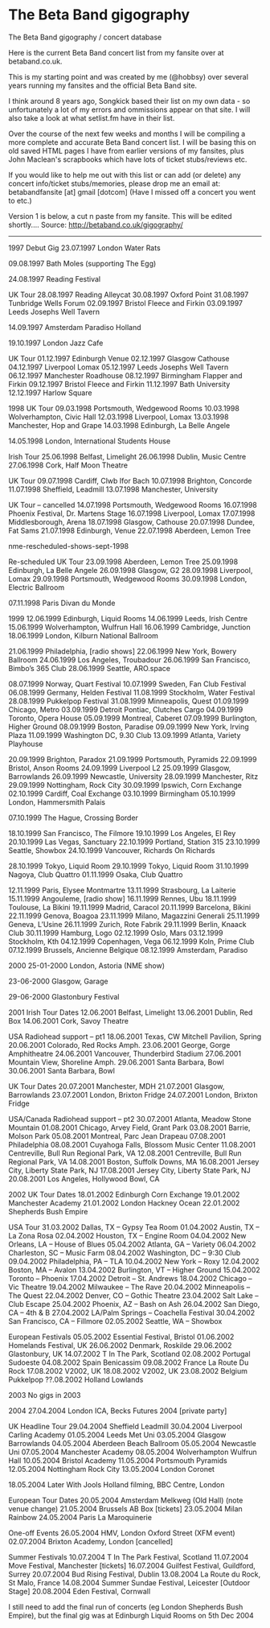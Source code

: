 # The Beta Band gigography

The Beta Band gigography / concert database

Here is the current Beta Band concert list from my fansite over at betaband.co.uk.

This is my starting point and was created by me (@hobbsy) over several years running my fansites and the official Beta Band site.

I think around 8 years ago, Songkick based their list on my own data - so unfortunately a lot of my errors and ommissions appear on that site. I will also take a look at what setlist.fm have in their list. 

Over the course of the next few weeks and months I will be compiling a more complete and accurate Beta Band concert list. I will be basing this on old saved HTML pages I have from earlier versions of my fansites, plus John Maclean's scrapbooks which have lots of ticket stubs/reviews etc.

If you would like to help me out with this list or can add (or delete) any concert info/ticket stubs/memories, please drop me an email at: betabandfansite [at] gmail [dotcom] (Have I missed off a concert you went to etc.)

Version 1 is below, a cut n paste from my fansite. 
This will be edited shortly....
Source: http://betaband.co.uk/gigography/

---

1997
Debut Gig 
23.07.1997 London Water Rats

09.08.1997 Bath Moles (supporting The Egg)

24.08.1997 Reading Festival

UK Tour
28.08.1997 Reading Alleycat
30.08.1997 Oxford Point
31.08.1997 Tunbridge Wells Forum
02.09.1997 Bristol Fleece and Firkin
03.09.1997 Leeds Josephs Well Tavern

14.09.1997 Amsterdam Paradiso Holland

19.10.1997 London Jazz Cafe

UK Tour
01.12.1997 Edinburgh Venue
02.12.1997 Glasgow Cathouse
04.12.1997 Liverpool Lomax
05.12.1997 Leeds Josephs Well Tavern
06.12.1997 Manchester Roadhouse
08.12.1997 Birmingham Flapper and Firkin
09.12.1997 Bristol Fleece and Firkin
11.12.1997 Bath University
12.12.1997 Harlow Square

1998
UK Tour
09.03.1998 Portsmouth, Wedgewood Rooms
10.03.1998 Wolverhampton, Civic Hall
12.03.1998 Liverpool, Lomax
13.03.1998 Manchester, Hop and Grape
14.03.1998 Edinburgh, La Belle Angele

14.05.1998 London, International Students House

Irish Tour
25.06.1998 Belfast, Limelight
26.06.1998 Dublin, Music Centre
27.06.1998 Cork, Half Moon Theatre

UK Tour 
09.07.1998 Cardiff, Clwb Ifor Bach
10.07.1998 Brighton, Concorde
11.07.1998 Sheffield, Leadmill
13.07.1998 Manchester, University

UK Tour – cancelled 
14.07.1998 Portsmouth, Wedgewood Rooms
16.07.1998 Phoenix Festival, Dr. Martens Stage
16.07.1998 Liverpool, Lomax
17.07.1998 Middlesborough, Arena
18.07.1998 Glasgow, Cathouse
20.07.1998 Dundee, Fat Sams
21.07.1998 Edinburgh, Venue
22.07.1998 Aberdeen, Lemon Tree

nme-rescheduled-shows-sept-1998

Re-scheduled UK Tour
23.09.1998 Aberdeen, Lemon Tree
25.09.1998 Edinburgh, La Belle Angele
26.09.1998 Glasgow, G2
28.09.1998 Liverpool, Lomax
29.09.1998 Portsmouth, Wedgewood Rooms
30.09.1998 London, Electric Ballroom

07.11.1998 Paris Divan du Monde

1999
12.06.1999 Edinburgh, Liquid Rooms
14.06.1999 Leeds, Irish Centre
15.06.1999 Wolverhampton, Wulfrun Hall
16.06.1999 Cambridge, Junction
18.06.1999 London, Kilburn National Ballroom

21.06.1999 Philadelphia, [radio shows]
22.06.1999 New York, Bowery Ballroom
24.06.1999 Los Angeles, Troubadour
26.06.1999 San Francisco, Bimbo’s 365 Club
28.06.1999 Seattle, ARO.space

08.07.1999 Norway, Quart Festival
10.07.1999 Sweden, Fan Club Festival
06.08.1999 Germany, Helden Festival
11.08.1999 Stockholm, Water Festival
28.08.1999 Pukkelpop Festival
31.08.1999 Minneapolis, Quest
01.09.1999 Chicago, Metro
03.09.1999 Detroit Pontiac, Clutches Cargo
04.09.1999 Toronto, Opera House
05.09.1999 Montreal, Caberet
07.09.1999 Burlington, Higher Ground
08.09.1999 Boston, Paradise
09.09.1999 New York, Irving Plaza
11.09.1999 Washington DC, 9.30 Club
13.09.1999 Atlanta, Variety Playhouse

20.09.1999 Brighton, Paradox
21.09.1999 Portsmouth, Pyramids
22.09.1999 Bristol, Anson Rooms
24.09.1999 Liverpool L2
25.09.1999 Glasgow, Barrowlands
26.09.1999 Newcastle, University
28.09.1999 Manchester, Ritz
29.09.1999 Nottingham, Rock City
30.09.1999 Ipswich, Corn Exchange
02.10.1999 Cardiff, Coal Exchange
03.10.1999 Birmingham
05.10.1999 London, Hammersmith Palais

07.10.1999 The Hague, Crossing Border

18.10.1999 San Francisco, The Filmore
19.10.1999 Los Angeles, El Rey
20.10.1999 Las Vegas, Sanctuary
22.10.1999 Portland, Station 315
23.10.1999 Seattle, Showbox
24.10.1999 Vancouver, Richards On Richards

28.10.1999 Tokyo, Liquid Room
29.10.1999 Tokyo, Liquid Room
31.10.1999 Nagoya, Club Quattro
01.11.1999 Osaka, Club Quattro

12.11.1999 Paris, Elysee Montmartre
13.11.1999 Strasbourg, La Laiterie
15.11.1999 Angouleme, [radio show]
16.11.1999 Rennes, Ubu
18.11.1999 Toulouse, La Bikini
19.11.1999 Madrid, Caracol
20.11.1999 Barcelona, Bikini
22.11.1999 Genova, Boagoa
23.11.1999 Milano, Magazzini Generali
25.11.1999 Geneva, L’Usine
26.11.1999 Zurich, Rote Fabrik
29.11.1999 Berlin, Knaack Club
30.11.1999 Hamburg, Logo
02.12.1999 Oslo, Mars
03.12.1999 Stockholm, Kth
04.12.1999 Copenhagen, Vega
06.12.1999 Koln, Prime Club
07.12.1999 Brussels, Ancienne Belgique
08.12.1999 Amsterdam, Paradiso

2000
25-01-2000 London, Astoria (NME show)

23-06-2000 Glasgow, Garage

29-06-2000 Glastonbury Festival

2001
Irish Tour Dates
12.06.2001 Belfast, Limelight
13.06.2001 Dublin, Red Box
14.06.2001 Cork, Savoy Theatre

USA Radiohead support – pt1
18.06.2001 Texas, CW Mitchell Pavilion, Spring
20.06.2001 Colorado, Red Rocks Amph.
23.06.2001 George, Gorge Amphitheatre
24.06.2001 Vancouver, Thunderbird Stadium
27.06.2001 Mountain View, Shoreline Amph.
29.06.2001 Santa Barbara, Bowl
30.06.2001 Santa Barbara, Bowl

UK Tour Dates
20.07.2001 Manchester, MDH
21.07.2001 Glasgow, Barrowlands
23.07.2001 London, Brixton Fridge
24.07.2001 London, Brixton Fridge

USA/Canada Radiohead support – pt2
30.07.2001 Atlanta, Meadow Stone Mountain
01.08.2001 Chicago, Arvey Field, Grant Park
03.08.2001 Barrie, Molson Park
05.08.2001 Montreal, Parc Jean Drapeau
07.08.2001 Philadelphia
08.08.2001 Cuyahoga Falls, Blossom Music Center
11.08.2001 Centreville, Bull Run Regional Park, VA
12.08.2001 Centreville, Bull Run Regional Park, VA
14.08.2001 Boston, Suffolk Downs, MA
16.08.2001 Jersey City, Liberty State Park, NJ
17.08.2001 Jersey City, Liberty State Park, NJ
20.08.2001 Los Angeles, Hollywood Bowl, CA

2002
UK Tour Dates
18.01.2002 Edinburgh Corn Exchange
19.01.2002 Manchester Academy
21.01.2002 London Hackney Ocean
22.01.2002 Shepherds Bush Empire

USA Tour
31.03.2002 Dallas, TX – Gypsy Tea Room
01.04.2002 Austin, TX – La Zona Rosa
02.04.2002 Houston, TX – Engine Room
04.04.2002 New Orleans, LA – House of Blues
05.04.2002 Atlanta, GA – Variety
06.04.2002 Charleston, SC – Music Farm
08.04.2002 Washington, DC – 9:30 Club
09.04.2002 Philadelphia, PA – TLA
10.04.2002 New York – Roxy
12.04.2002 Boston, MA – Avalon
13.04.2002 Burlington, VT – Higher Ground
15.04.2002 Toronto – Phoenix
17.04.2002 Detroit – St. Andrews
18.04.2002 Chicago – Vic Theatre
19.04.2002 Milwaukee – The Rave
20.04.2002 Minneapolis – The Quest
22.04.2002 Denver, CO – Gothic Theatre
23.04.2002 Salt Lake – Club Escape
25.04.2002 Phoenix, AZ – Bash on Ash
26.04.2002 San Diego, CA – 4th & B
27.04.2002 LA/Palm Springs – Coachella Festival
30.04.2002 San Francisco, CA – Fillmore
02.05.2002 Seattle, WA – Showbox

European Festivals
05.05.2002 Essential Festival, Bristol
01.06.2002 Homelands Festival, UK
26.06.2002 Denmark, Roskilde
29.06.2002 Glastonbury, UK
14.07.2002 T In The Park, Scotland
02.08.2002 Portugal Sudoeste
04.08.2002 Spain Benicassim
09.08.2002 France La Route Du Rock
17.08.2002 V2002, UK
18.08.2002 V2002, UK
23.08.2002 Belgium Pukkelpop
??.08.2002 Holland Lowlands

2003
No gigs in 2003

2004
27.04.2004 London ICA, Becks Futures 2004 [private party]

UK Headline Tour
29.04.2004 Sheffield Leadmill
30.04.2004 Liverpool Carling Academy
01.05.2004 Leeds Met Uni
03.05.2004 Glasgow Barrowlands
04.05.2004 Aberdeen Beach Ballroom
05.05.2004 Newcastle Uni
07.05.2004 Manchester Academy
08.05.2004 Wolverhampton Wulfrun Hall
10.05.2004 Bristol Academy
11.05.2004 Portsmouth Pyramids
12.05.2004 Nottingham Rock City
13.05.2004 London Coronet

18.05.2004 Later With Jools Holland filming, BBC Centre, London

European Tour Dates
20.05.2004 Amsterdam Melkweg (Old Hall) (note venue change)
21.05.2004 Brussels AB Box [tickets]
23.05.2004 Milan Rainbow
24.05.2004 Paris La Maroquinerie

One-off Events
26.05.2004 HMV, London Oxford Street (XFM event)
02.07.2004 Brixton Academy, London [cancelled]

Summer Festivals
10.07.2004 T In The Park Festival, Scotland
11.07.2004 Move Festival, Manchester [tickets]
16.07.2004 Guilfest Festival, Guildford, Surrey
20.07.2004 Bud Rising Festival, Dublin
13.08.2004 La Route du Rock, St Malo, France
14.08.2004 Summer Sundae Festival, Leicester [Outdoor Stage]
20.08.2004 Eden Festival, Cornwall

I still need to add the final run of concerts (eg London Shepherds Bush Empire), but the final gig was at Edinburgh Liquid Rooms on 5th Dec 2004
